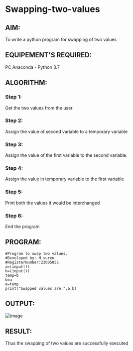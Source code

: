 # Swapping-two-values
## AIM:
To write a python program for swapping of two values
## EQUIPEMENT'S REQUIRED: 
PC
Anaconda - Python 3.7
## ALGORITHM: 
### Step 1:
Get the two values from the user
### Step 2: 
Assign the value of second variable to a temporary variable 
### Step 3: 
Assign the value of the first variable to the second variable.
### Step 4:  
Assign the value in temporary variable to the first variable
### Step 5: 
Print both the values it would be interchanged
### Step 6: 
End the program
## PROGRAM:
```
#Program to swap two values.
#Developed by: M.suren
#RegisterNumber:23005055
a=(input())
b=(input())
temp=b
b=a
a=temp
print("Swapped values are:",a,b)
```
## OUTPUT:
![image](https://github.com/Msuren48106/Swapping-two-values/assets/150503875/d431e6eb-cd86-47a4-883f-2cba4b619bde)


## RESULT:
Thus the swapping of two values are successfully executed



